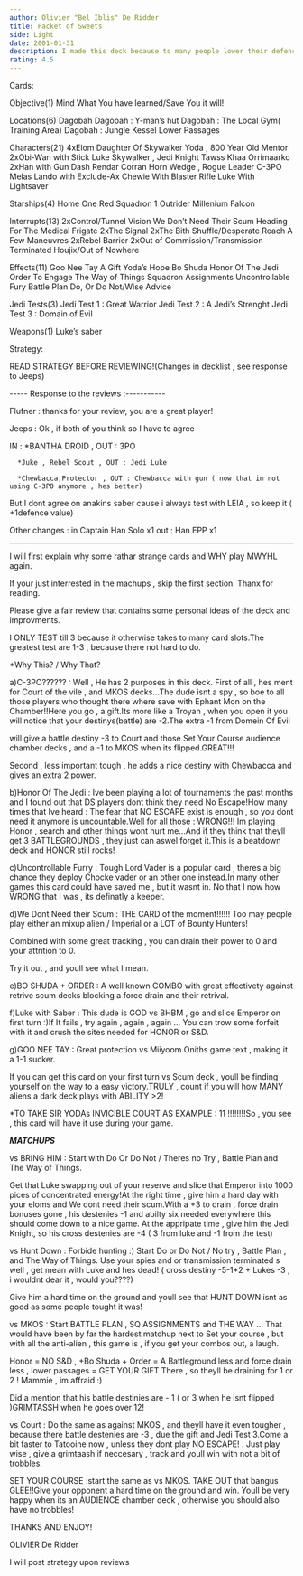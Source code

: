 ```yaml
---
author: Olivier "Bel Iblis" De Ridder
title: Packet of Sweets
side: Light
date: 2001-01-31
description: I made this deck because to many people lower their defences vs. MWYHL. I might aswel profit from it!
rating: 4.5
---
```

Cards: 

Objective(1)
Mind What You have learned/Save You it will!

Locations(6)
Dagobah
Dagobah : Y-man’s hut
Dagobah : The Local Gym( Training Area)
Dagobah : Jungle
Kessel
Lower Passages

Characters(21)
4xElom
Daughter Of Skywalker
Yoda , 800 Year Old Mentor
2xObi-Wan with Stick
Luke Skywalker , Jedi Knight
Tawss Khaa
Orrimaarko
2xHan with Gun
Dash Rendar
Corran Horn
Wedge , Rogue Leader
C-3PO
Melas
Lando with Exclude-Ax
Chewie With Blaster Rifle
Luke With Lightsaver

Starships(4)
Home One
Red Squadron 1
Outrider
Millenium Falcon

Interrupts(13)
2xControl/Tunnel Vision
We Don’t Need Their Scum
Heading For The Medical Frigate
2xThe Signal
2xThe Bith Shuffle/Desperate Reach
A Few Maneuvres
2xRebel Barrier
2xOut of Commission/Transmission Terminated
Houjix/Out of Nowhere

Effects(11)
Goo Nee Tay
A Gift
Yoda’s Hope
Bo Shuda
Honor Of The Jedi
Order To Engage
The Way of Things
Squadron Assignments
Uncontrollable Fury
Battle Plan
Do, Or Do Not/Wise Advice

Jedi Tests(3)
Jedi Test 1 : Great Warrior
Jedi Test 2 : A Jedi’s Strenght
Jedi Test 3 : Domain of Evil

Weapons(1)
Luke’s saber 

Strategy: 

READ STRATEGY BEFORE REVIEWING!(Changes in decklist , see response to Jeeps)

----- Response to the reviews :-----------

Flufner : thanks for your review, you are a great player!

Jeeps : Ok , if both of you think so I have to agree
IN :  *BANTHA DROID , OUT : 3PO
      *Juke , Rebel Scout , OUT : Jedi Luke
      *Chewbacca,Protector , OUT : Chewbacca with gun ( now that im not using C-3PO anymore , hes better)
But I dont agree on anakins saber cause i always test with LEIA , so keep it ( +1defence value)
Other changes : in Captain Han Solo x1 out : Han EPP x1

----------------------------

I will first explain why some rathar strange cards and WHY play MWYHL again.
If your just interrested in the machups , skip the first section. Thanx for reading.
Please give a fair review that contains some personal ideas of the deck and improvments.
I ONLY TEST till 3 because it otherwise takes to many card slots.The greatest test are 1-3 , because there not hard to do.


*Why This? / Why That?

a)C-3PO?????? : Well , He has 2 purposes in this deck. First of all , hes ment for Court of the vile , and MKOS decks...The dude isnt a spy , so boe to all those players who thought there where save with Ephant Mon on the Chamber!!Here you go , a gift.Its more like a Troyan , when you open it you will notice that your destinys(battle) are -2.The extra -1 from Domein Of Evil
will give a battle destiny -3 to Court and those Set Your Course audience chamber decks , and a -1 to MKOS when its flipped.GREAT!!!
Second , less important tough , he adds a nice destiny with Chewbacca and gives an extra 2 power.

b)Honor Of The Jedi : Ive been playing a lot of tournaments the past months and I found out that DS players dont think they need No Escape!How many times that Ive heard : The fear that NO ESCAPE exist is enough , so you dont need it anymore is uncountable.Well for all those : WRONG!!! Im playing Honor , search and other things wont hurt me...And if they think that theyll get 3 BATTLEGROUNDS , they just can aswel forget it.This is a beatdown deck and HONOR still rocks!

c)Uncontrollable Furry : Tough Lord Vader is a popular card , theres a big chance they deploy Chocke vader or an other one instead.In many other games this card could have saved me , but it wasnt in. No that I now how WRONG that I was , its definatly a keeper.

d)We Dont Need their Scum : THE CARD of the moment!!!!!! Too may people play either an mixup alien / Imperial or a LOT of Bounty Hunters!
Combined with some great tracking , you can drain their power to 0 and your attrition to 0.
Try it out , and youll see what I mean.

e)BO SHUDA + ORDER : A well known COMBO with great effectivety against retrive scum decks blocking a force drain and their retrival.

f)Luke with Saber : This dude is GOD vs BHBM , go and slice Emperor on first turn :)If It fails , try again , again , again ... You can trow some forfeit with it and crush the sites needed for HONOR or S&D.

g)GOO NEE TAY : Great protection vs Miiyoom Oniths game text , making it a 1-1 sucker.
If you can get this card on your first turn vs Scum deck , youll be finding yourself on the way to a easy victory.TRULY , count if you will how MANY aliens a dark deck plays with ABILITY >2!
*TO TAKE SIR YODAs INVICIBLE COURT AS EXAMPLE : 11 !!!!!!!!So , you see , this card will have it use during your game.


*****MATCHUPS*****

vs BRING HIM : Start with Do Or Do Not / Theres no Try , Battle Plan and The Way of Things.
Get that Luke swapping out of your reserve and slice that Emperor into 1000 pices of concentrated energy!At the right time , give him a hard day with your eloms and We dont need their scum.With a +3 to drain , force drain bonuses gone , his destenies -1 and abilty six needed everywhere this should come down to a nice game. At the appripate time , give him the Jedi Knight, so his cross destenies are -4 ( 3 from luke and -1 from the test)

vs Hunt Down : Forbide hunting :) Start Do or Do Not / No try , Battle Plan , and The Way of Things. Use your spies and or transmission terminated s well , get mean with Luke and hes dead! ( cross destiny -5-1*2 + Lukes -3 , i wouldnt dear it , would you????)
Give him a hard time on the ground and youll see that HUNT DOWN isnt as good as some people tought it was!

vs MKOS : Start BATTLE PLAN , SQ ASSIGNMENTS and THE WAY ...  That would have been by far the hardest matchup next to Set your course , but with all the anti-alien , this game is , if you get your combos out, a laugh.
Honor = NO S&D , +Bo Shuda + Order = A Battleground less and force drain less , lower passages = GET YOUR GIFT There , so theyll be draining for 1 or 2 ! Mammie , im affraid :)
Did a mention that his	battle destinies are - 1 ( or 3 when he isnt flipped )GRIMTASSH when he goes over 12!

vs Court : Do the same as against MKOS , and theyll have it even tougher , because there battle destenies  are -3 , due the gift and Jedi Test 3.Come a bit faster to Tatooine now , unless they dont play NO ESCAPE! . Just play wise ,  give a grimtaash if neccesary , track and youll win with not a bit of trobbles.

SET YOUR COURSE :start the same as vs MKOS. TAKE OUT that bangus GLEE!!Give your opponent a hard time on the ground and win. Youll be very happy when its an AUDIENCE chamber deck , otherwise you should also have no trobbles!

THANKS AND ENJOY!
OLIVIER De Ridder
I will post strategy upon reviews





